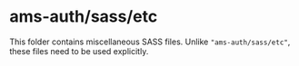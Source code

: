 # ams-auth/sass/etc

This folder contains miscellaneous SASS files. Unlike `"ams-auth/sass/etc"`, these files
need to be used explicitly.
